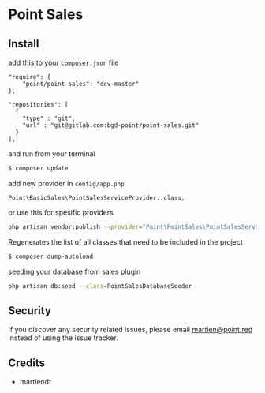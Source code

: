 # Point Sales

## Install

add this to your `composer.json` file

```
"require": {
    "point/point-sales": "dev-master"
},
```

```
"repositories": [
  {
    "type" : "git",
    "url" : "git@gitlab.com:bgd-point/point-sales.git"  
  }
],
```

and run from your terminal

```bash
$ composer update
```

add new provider in `config/app.php`

```
Point\BasicSales\PointSalesServiceProvider::class,
```

or use this for spesific providers

```bash
php artisan vendor:publish --provider="Point\PointSales\PointSalesServiceProvider" --tag=setup
```
Regenerates the list of all classes that need to be included in the project

```bash
$ composer dump-autoload
```

seeding your database from sales plugin

```bash
php artisan db:seed --class=PointSalesDatabaseSeeder
```

## Security

If you discover any security related issues, please email martien@point.red instead of using the issue tracker.

## Credits

- martiendt
